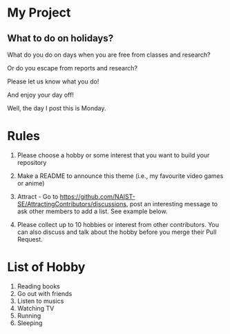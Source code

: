 # My Project
## What to do on holidays?

What do you do on days when you are free from classes and research?

Or do you escape from reports and research?

Please let us know what you do!

And enjoy your day off!

Well, the day I post this is Monday.

# Rules
1. Please choose a hobby or some interest that you want to build your repository

2. Make a README to announce this theme (i.e., my favourite video games or anime)

3. Attract - Go to https://github.com/NAIST-SE/AttractingContributors/discussions, post an interesting message to ask other members to add a list. See example below.
4. Please collect up to 10 hobbies or interest from other contributors. You can also discuss and talk about the hobby before you merge their Pull Request.

# List of Hobby
1. Reading books
2. Go out with friends
3. Listen to musics
4. Watching TV
5. Running
6. Sleeping
